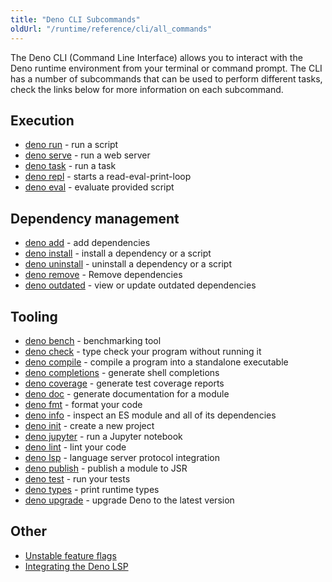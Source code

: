```yaml
---
title: "Deno CLI Subcommands"
oldUrl: "/runtime/reference/cli/all_commands"
---
```


The Deno CLI (Command Line Interface) allows you to interact with the Deno
runtime environment from your terminal or command prompt. The CLI has a number
of subcommands that can be used to perform different tasks, check the links
below for more information on each subcommand.

## Execution

- [deno run](/runtime/reference/cli/run/) - run a script
- [deno serve](/runtime/reference/cli/serve/) - run a web server
- [deno task](/runtime/reference/cli/task/) - run a task
- [deno repl](/runtime/reference/cli/repl/) - starts a read-eval-print-loop
- [deno eval](/runtime/reference/cli/eval/) - evaluate provided script

## Dependency management

- [deno add](/runtime/reference/cli/add) - add dependencies
- [deno install](/runtime/reference/cli/install/) - install a dependency or a
  script
- [deno uninstall](/runtime/reference/cli/uninstall/) - uninstall a dependency
  or a script
- [deno remove](/runtime/reference/cli/remove) - Remove dependencies
- [deno outdated](/runtime/reference/cli/outdated) - view or update outdated
  dependencies

## Tooling

- [deno bench](/runtime/reference/cli/bench/) - benchmarking tool
- [deno check](/runtime/reference/cli/check/) - type check your program without
  running it
- [deno compile](/runtime/reference/cli/compile/) - compile a program into a
  standalone executable
- [deno completions](/runtime/reference/cli/completions/) - generate shell
  completions
- [deno coverage](/runtime/reference/cli/coverage/) - generate test coverage
  reports
- [deno doc](/runtime/reference/cli/doc/) - generate documentation for a module
- [deno fmt](/runtime/reference/cli/fmt/) - format your code
- [deno info](/runtime/reference/cli/info/) - inspect an ES module and all of
  its dependencies
- [deno init](/runtime/reference/cli/init/) - create a new project
- [deno jupyter](/runtime/reference/cli/jupyter/) - run a Jupyter notebook
- [deno lint](/runtime/reference/cli/lint/) - lint your code
- [deno lsp](/runtime/reference/cli/lsp/) - language server protocol integration
- [deno publish](/runtime/reference/cli/publish/) - publish a module to JSR
- [deno test](/runtime/reference/cli/test/) - run your tests
- [deno types](/runtime/reference/cli/types/) - print runtime types
- [deno upgrade](/runtime/reference/cli/upgrade/) - upgrade Deno to the latest
  version

## Other

- [Unstable feature flags](/runtime/reference/cli/unstable_flags/)
- [Integrating the Deno LSP](/runtime/reference/lsp_integration/)
